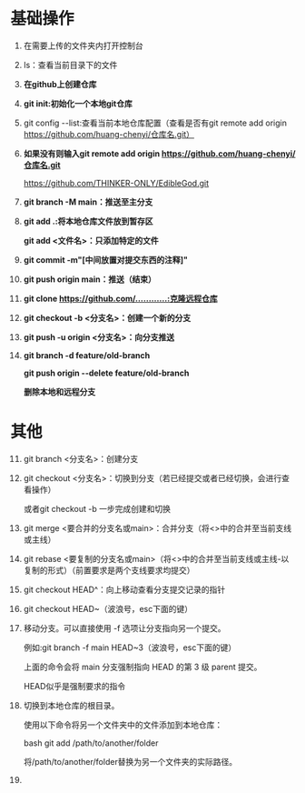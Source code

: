 # 基础操作
1. 在需要上传的文件夹内打开控制台
 
2. ls：查看当前目录下的文件
 
3. **在github上创建仓库**

4. **git init:初始化一个本地git仓库**
 
5. git config --list:查看当前本地仓库配置（查看是否有git remote add origin https://github.com/huang-chenyi/仓库名.git）
 
6. **如果没有则输入git remote add origin https://github.com/huang-chenyi/仓库名.git**

   https://github.com/THINKER-ONLY/EdibleGod.git

7. **git branch -M main：推送至主分支**
 
8. **git add .:将本地仓库文件放到暂存区**

   **git add <文件名>：只添加特定的文件**
 
9. **git commit -m"[中间放置对提交东西的注释]"**
 
10. **git push origin main：推送（结束）**

11. **git clone https://github.com/…………:克隆远程仓库**

12. **git checkout -b <分支名>：创建一个新的分支**

13. **git push -u origin <分支名>：向分支推送**

14. **git branch -d feature/old-branch** 

    **git push origin --delete feature/old-branch**

    **删除本地和远程分支**



# 其他
11. git branch <分支名>：创建分支

12. git checkout <分支名>：切换到分支（若已经提交或者已经切换，会进行查看操作）

    或者git checkout -b <your-branch-name>一步完成创建和切换

13. git merge <要合并的分支名或main>：合并分支（将<>中的合并至当前支线或主线）

14. git rebase <要复制的分支名或main>（将<>中的合并至当前支线或主线-以复制的形式）（前置要求是两个支线要求均提交）

15. git checkout HEAD^：向上移动查看分支提交记录的指针

16. git checkout HEAD~<number>（波浪号，esc下面的键）

17. 移动分支。可以直接使用 -f 选项让分支指向另一个提交。

    例如:git branch -f main HEAD~3（波浪号，esc下面的键）

    上面的命令会将 main 分支强制指向 HEAD 的第 3 级 parent 提交。

    HEAD似乎是强制要求的指令

18. 切换到本地仓库的根目录。

    使用以下命令将另一个文件夹中的文件添加到本地仓库：

    bash git add /path/to/another/folder
    
    将/path/to/another/folder替换为另一个文件夹的实际路径。

19. 
